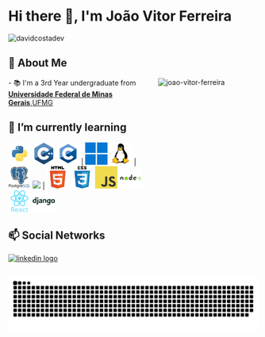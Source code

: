 <h1 align="left">Hi there 👋, I'm João Vitor Ferreira</h1>

<p align="left"> <img
        src="https://komarev.com/ghpvc/?username=joaojoaovfv&label=Profile%20views&color=0e75b6&style=flat"
        alt="davidcostadev" /> </p>

## 📝 About Me
<img width="40%" height="400px" align="right"
    src="https://github-readme-stats.vercel.app/api/top-langs/?username=joaojoaovf&layout=compact&theme=merko&count_private=true"
    alt="joao-vitor-ferreira" />

<p>- 📚 I'm a 3rd Year undergraduate from <a href="https://ufmg.br/"><b>Universidade Federal de Minas
            Gerais</b>,UFMG</a></p>

## 🌱 I’m currently learning

<code><img height="45" src="https://raw.githubusercontent.com/github/explore/80688e429a7d4ef2fca1e82350fe8e3517d3494d/topics/python/python.png" ></code>
<code><img height="45" src="https://raw.githubusercontent.com/github/explore/80688e429a7d4ef2fca1e82350fe8e3517d3494d/topics/cpp/cpp.png"></code>
<code><img height="45" src="https://raw.githubusercontent.com/github/explore/80688e429a7d4ef2fca1e82350fe8e3517d3494d/topics/c/c.png"></code>
|
<code><img height="45" src="https://raw.githubusercontent.com/github/explore/80688e429a7d4ef2fca1e82350fe8e3517d3494d/topics/windows/windows.png"></code>
<code><img height="45" src="https://raw.githubusercontent.com/github/explore/80688e429a7d4ef2fca1e82350fe8e3517d3494d/topics/linux/linux.png"></code>
|
<code><img height="45" src="https://raw.githubusercontent.com/devicons/devicon/master/icons/postgresql/postgresql-original-wordmark.svg"></code>
<code><img height="45" src="https://www.vectorlogo.zone/logos/git-scm/git-scm-icon.svg"></code>
|
<code><img height="45" src="https://raw.githubusercontent.com/github/explore/80688e429a7d4ef2fca1e82350fe8e3517d3494d/topics/html/html.png"></code>
<code><img height="45" src="https://raw.githubusercontent.com/github/explore/80688e429a7d4ef2fca1e82350fe8e3517d3494d/topics/css/css.png"></code>
<code><img height="45" src="https://raw.githubusercontent.com/github/explore/80688e429a7d4ef2fca1e82350fe8e3517d3494d/topics/javascript/javascript.png"></code>
<code><img height="45" src="https://raw.githubusercontent.com/devicons/devicon/master/icons/nodejs/nodejs-original-wordmark.svg"></code>
<code><img height="45" src="https://raw.githubusercontent.com/devicons/devicon/master/icons/react/react-original-wordmark.svg"></code>
<code><img height="45" src="https://raw.githubusercontent.com/github/explore/80688e429a7d4ef2fca1e82350fe8e3517d3494d/topics/django/django.png"></code>


## 📫 Social Networks

<a href="https://www.linkedin.com/in/joao-vitor-ferreira-" target="_blank">
    <img src="https://raw.githubusercontent.com/maurodesouza/profile-readme-generator/master/src/assets/icons/social/linkedin/default.svg"
        width="40" height="32" alt="linkedin logo" />
</a>


![Snake animation](https://github.com/JoaoJoaoVF/JoaoJoaoVF/blob/output/github-contribution-grid-snake.svg)


